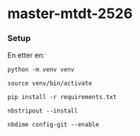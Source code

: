 # master-mtdt-2526

### Setup

En etter en:

```
python -m venv venv

source venv/bin/activate

pip install -r requirements.txt

nbstripout --install

nbdime config-git --enable
```

